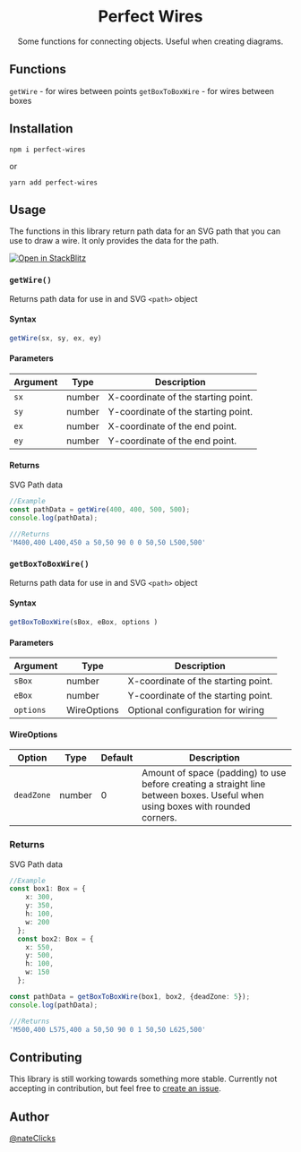<h1 align="center">Perfect Wires</h1>
<p align="center">Some functions for connecting objects. Useful when creating diagrams.</p>

## Functions 
`getWire` - for wires between points
`getBoxToBoxWire` - for wires between boxes

## Installation

```
npm i perfect-wires
```
or

```
yarn add perfect-wires
```


## Usage
The functions in this library return path data for an SVG path that you can use to draw a wire. It only provides the data for the path.

[![Open in StackBlitz](https://developer.stackblitz.com/img/open_in_stackblitz.svg)](https://stackblitz.com/github/nateclicks/perfect-wires/tree/master/example)

### `getWire()`
Returns path data for use in and SVG `<path>` object

#### __Syntax__
```ts
getWire(sx, sy, ex, ey)
```
#### __Parameters__
| Argument | Type   | Description                                                                 |
| -------- | ------ | --------------------------------------------------------------------------- |
| `sx`     | number | X-coordinate of the starting point.                                       |
| `sy`     | number | Y-coordinate of the starting point.                                       |
| `ex`     | number | X-coordinate of the end point.                                       |
| `ey`     | number | Y-coordinate of the end point.                                        |


#### __Returns__ 

SVG Path data
```ts
//Example
const pathData = getWire(400, 400, 500, 500);
console.log(pathData);

///Returns
'M400,400 L400,450 a 50,50 90 0 0 50,50 L500,500'

```

### `getBoxToBoxWire()`
Returns path data for use in and SVG `<path>` object

#### __Syntax__
```ts
getBoxToBoxWire(sBox, eBox, options )
```
#### __Parameters__
| Argument | Type   | Description                                                                 |
| -------- | ------ | --------------------------------------------------------------------------- |
| `sBox`     | number | X-coordinate of the starting point.                                       |
| `eBox`     | number | Y-coordinate of the starting point.                                       |
| `options`     | WireOptions | Optional configuration for wiring                                       |

#### __WireOptions__
| Option     |  Type  |  Default   | Description                                                     |
| ---------- | ------ | -- | --------------------------------------------------------------------------- |
| `deadZone` | number  | 0 | Amount of space (padding) to use before creating a straight line between boxes. Useful when using boxes with rounded corners.                             |


### __Returns__

SVG Path data
```ts
//Example
const box1: Box = {
    x: 300,
    y: 350,
    h: 100,
    w: 200
  };
  const box2: Box = {
    x: 550,
    y: 500,
    h: 100,
    w: 150
  };

const pathData = getBoxToBoxWire(box1, box2, {deadZone: 5});
console.log(pathData);

///Returns
'M500,400 L575,400 a 50,50 90 0 1 50,50 L625,500'
```



## Contributing
This library is still working towards something more stable. Currently not accepting in contribution, but feel free to [create an issue](https://github.com/nateUX/perfect-wires/issues/new/choose). 

## Author

[@nateClicks](https://twitter.com/nateClicks)